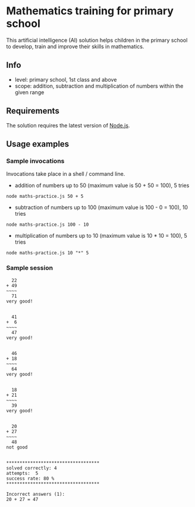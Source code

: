 # Mathematics training for primary school

This artificial intelligence (AI) solution helps children in the primary school to develop, train and improve their skills in mathematics.

## Info
- level: primary school, 1st class and above
- scope: addition, subtraction and multiplication of numbers within the given range

## Requirements
The solution requires the latest version of [Node.js](https://nodejs.org).

## Usage examples

### Sample invocations
Invocations take place in a shell / command line.

* addition of numbers up to 50 (maximum value is 50 + 50 = 100), 5 tries
```
node maths-practice.js 50 + 5
```

* subtraction of numbers up to 100 (maximum value is 100 - 0 = 100), 10 tries
```
node maths-practice.js 100 - 10
```

* multiplication of numbers up to 10 (maximum value is 10 * 10 = 100), 5 tries
```
node maths-practice.js 10 "*" 5
```

### Sample session
```
  22
+ 49
~~~~
  71
very good!


  41
+  6
~~~~
  47
very good!


  46
+ 18
~~~~
  64
very good!


  18
+ 21
~~~~
  39
very good!


  20
+ 27
~~~~
  48
not good


***********************************
solved correctly: 4
attempts:  5
success rate: 80 %
***********************************

Incorrect answers (1):
20 + 27 = 47
```
